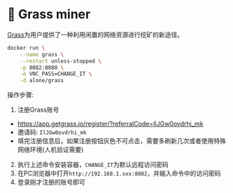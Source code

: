 # 🌱 Grass miner

[Grass](https://app.getgrass.io/register/?referralCode=IlJGw0ovdrhi_mk)为用户提供了一种利用闲置的网络资源进行挖矿的新途径。

```sh
docker run \
    --name grass \
    --restart unless-stopped \
    -p 8082:8080 \
    -e VNC_PASS=CHANGE_IT \
    -d alone/grass
```

操作步骤:
1. 注册Grass账号
  - https://app.getgrass.io/register/?referralCode=IlJGw0ovdrhi_mk
  - 邀请码: `IlJGw0ovdrhi_mk`
  - 填完注册信息后，如果注册按钮灰色不可点击，需要多刷新几次或者使用特殊网络环境(人机验证需要)
2. 执行上述命令安装容器，`CHANGE_IT`为默认远程访问密码
3. 在PC浏览器中打开`http://192.168.1.xxx:8082`，并输入命令中的访问密码
4. 登录刚才注册的账号即可
